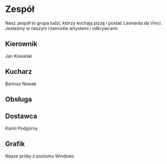 # Zespół

Nasz zespół to grupa ludzi, którzy kochają pizzę i postać Leonarda da Vinci. Jesteśmy w naszym rzemiośle artystami i odkrywcami.

## Kierownik

Jan Kowalski

## Kucharz

Bartosz Nowak

## Obsługa

## Dostawca

Kamil Podgórny

## Grafik

Nasze próby z poziomu Windows
